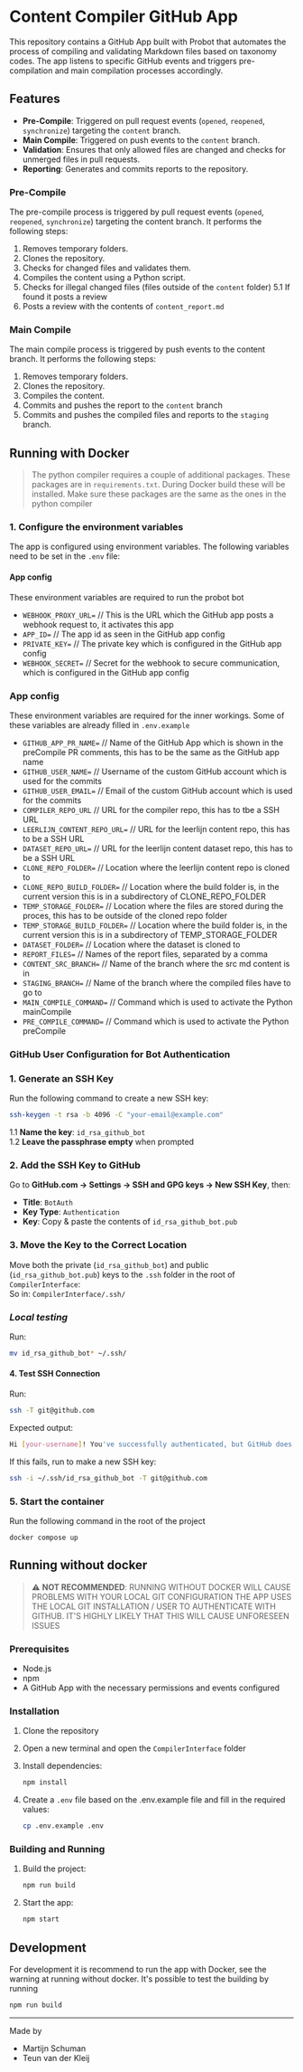 # Content Compiler GitHub App
This repository contains a GitHub App built with Probot that automates the process of compiling and validating Markdown files based on taxonomy codes. 
The app listens to specific GitHub events and triggers pre-compilation and main compilation processes accordingly.

## Features
- **Pre-Compile**: Triggered on pull request events (`opened`, `reopened`, `synchronize`) targeting the `content` branch.
- **Main Compile**: Triggered on push events to the `content` branch.
- **Validation**: Ensures that only allowed files are changed and checks for unmerged files in pull requests.
- **Reporting**: Generates and commits reports to the repository.

### Pre-Compile
The pre-compile process is triggered by pull request events (`opened`, `reopened`, `synchronize`) targeting the content branch. It performs the following steps:

1. Removes temporary folders.
2. Clones the repository.
3. Checks for changed files and validates them.
4. Compiles the content using a Python script.
5. Checks for illegal changed files (files outside of the `content` folder)
5.1 If found it posts a review
6. Posts a review with the contents of `content_report.md`

### Main Compile
The main compile process is triggered by push events to the content branch. It performs the following steps:

1. Removes temporary folders.
2. Clones the repository.
3. Compiles the content.
4. Commits and pushes the report to the `content` branch
5. Commits and pushes the compiled files and reports to the `staging` branch.

## Running with Docker
> The python compiler requires a couple of additional packages. These packages are in `requirements.txt`.
> During Docker build these will be installed. Make sure these packages are the same as the ones in the python compiler

### 1. Configure the environment variables
The app is configured using environment variables. The following variables need to be set in the `.env` file:

#### App config
These environment variables are required to run the probot bot
- `WEBHOOK_PROXY_URL=`                              // This is the URL which the GitHub app posts a webhook request to, it activates this app
- `APP_ID=`                                         // The app id as seen in the GitHub app config
- `PRIVATE_KEY=`                                    // The private key which is configured in the GitHub app config
- `WEBHOOK_SECRET=`                                 // Secret for the webhook to secure communication, which is configured in the GitHub app config

### App config
These environment variables are required for the inner workings.
Some of these variables are already filled in `.env.example`

- `GITHUB_APP_PR_NAME=`                             // Name of the GitHub App which is shown in the preCompile PR comments, this has to be the same as the GitHub app name 
- `GITHUB_USER_NAME=`                               // Username of the custom GitHub account which is used for the commits
- `GITHUB_USER_EMAIL=`                              // Email of the custom GitHub account which is used for the commits
- `COMPILER_REPO_URL`                               // URL for the compiler repo, this has to tbe a SSH URL
- `LEERLIJN_CONTENT_REPO_URL=`                      // URL for the leerlijn content repo, this has to be a SSH URL
- `DATASET_REPO_URL=`                               // URL for the leerlijn content dataset repo, this has to be a SSH URL
- `CLONE_REPO_FOLDER=`                              // Location where the leerlijn content repo is cloned to
- `CLONE_REPO_BUILD_FOLDER=`                        // Location where the build folder is, in the current version this is in a subdirectory of CLONE_REPO_FOLDER
- `TEMP_STORAGE_FOLDER=`                            // Location where the files are stored during the proces, this has to be outside of the cloned repo folder
- `TEMP_STORAGE_BUILD_FOLDER=`                      // Location where the build folder is, in the current version this is in a subdirectory of TEMP_STORAGE_FOLDER
- `DATASET_FOLDER=`                                 // Location where the dataset is cloned to
- `REPORT_FILES=`                                   // Names of the report files, separated by a comma
- `CONTENT_SRC_BRANCH=`                             // Name of the branch where the src md content is in
- `STAGING_BRANCH=`                                 // Name of the branch where the compiled files have to go to
- `MAIN_COMPILE_COMMAND=`                           // Command which is used to activate the Python mainCompile
- `PRE_COMPILE_COMMAND=`                            // Command which is used to activate the Python preCompile

### GitHub User Configuration for Bot Authentication
### 1. Generate an SSH Key
Run the following command to create a new SSH key:  
```sh
ssh-keygen -t rsa -b 4096 -C "your-email@example.com"
```
1.1 **Name the key**: `id_rsa_github_bot`  
1.2 **Leave the passphrase empty** when prompted  

### 2. Add the SSH Key to GitHub 
Go to **GitHub.com → Settings → SSH and GPG keys → New SSH Key**, then:  
- **Title**: `BotAuth`  
- **Key Type**: `Authentication`  
- **Key**: Copy & paste the contents of `id_rsa_github_bot.pub`  

### 3. Move the Key to the Correct Location
Move both the private (`id_rsa_github_bot`) and public (`id_rsa_github_bot.pub`) keys to the `.ssh` folder in the root of `CompilerInterface`:  
So in: `CompilerInterface/.ssh/`

### _Local testing_
Run:
```sh
mv id_rsa_github_bot* ~/.ssh/
```

#### 4. Test SSH Connection
Run:  
```sh
ssh -T git@github.com
```
Expected output:  
```sh
Hi [your-username]! You've successfully authenticated, but GitHub does not provide shell access.
```
If this fails, run to make a new SSH key:  
```sh
ssh -i ~/.ssh/id_rsa_github_bot -T git@github.com
```

### 5. Start the container
Run the following command in the root of the project
```
docker compose up
```

## Running without docker
> ⚠️ **NOT RECOMMENDED**: RUNNING WITHOUT DOCKER WILL CAUSE PROBLEMS WITH YOUR LOCAL GIT CONFIGURATION
> THE APP USES THE LOCAL GIT INSTALLATION / USER TO AUTHENTICATE WITH GITHUB. IT'S HIGHLY LIKELY THAT THIS WILL CAUSE UNFORESEEN ISSUES

### Prerequisites
- Node.js
- npm
- A GitHub App with the necessary permissions and events configured

### Installation
1. Clone the repository

2. Open a new terminal and open the `CompilerInterface` folder

3. Install dependencies:
    ```sh
    npm install
    ```

4. Create a `.env` file based on the .env.example file and fill in the required values:
    ```sh
    cp .env.example .env
    ```

### Building and Running
1. Build the project:
    ```sh
    npm run build
    ```

2. Start the app:
    ```sh
    npm start
    ```

## Development
For development it is recommend to run the app with Docker, see the warning at running without docker.
It's possible to test the building by running
```sh
npm run build
```

---

Made by
- Martijn Schuman
- Teun van der Kleij